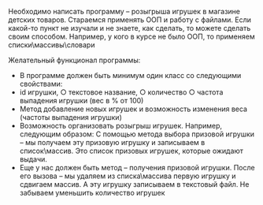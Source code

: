 Необходимо написать программу – розыгрыша игрушек в магазине детских товаров. 
Стараемся применять ООП и работу с файлами. Если какой-то пункт не изучали 
и не знаете, как сделать, то можете сделать своим способом. 
Например, у кого в курсе не было ООП, то применяем списки\массивы\словари

Желательный функционал программы: 
- В программе должен быть минимум один класс со следующими свойствами:
- id игрушки, ○ текстовое название, ○ количество ○ частота выпадения игрушки
(вес в % от 100)
- Метод добавление новых игрушек и возможность изменения веса 
(частоты выпадения игрушки) 
- Возможность организовать розыгрыш игрушек. 
Например, следующим образом: С помощью метода выбора призовой игрушки – мы 
получаем эту призовую игрушку и записываем в список\массив. 
Это список призовых игрушек, которые ожидают выдачи. 
- Еще у нас должен быть метод – получения призовой игрушки.
После его вызова – мы удаляем из списка\массива первую игрушку 
и сдвигаем массив. А эту игрушку записываем в текстовый файл. 
Не забываем уменьшить количество игрушек